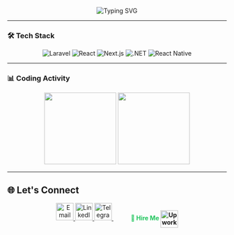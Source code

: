 <p align="center">
  <img src="https://readme-typing-svg.demolab.com?font=Fira+Code&weight=500&size=26&duration=4000&pause=1000&color=22C55E&center=true&vCenter=true&width=435&lines=Hi+%F0%9F%91%8B%2C+I'm+Dawit+Terefe;Full-Stack+Developer;From+Ethiopia+%F0%9F%87%AA%F0%9F%87%B9" alt="Typing SVG">
</p>

---

### 🛠️ Tech Stack
<p align="center">
  <img src="https://img.shields.io/badge/Laravel-FF2D20?logo=laravel&logoColor=white" alt="Laravel">
  <img src="https://img.shields.io/badge/React-20232A?logo=react" alt="React">
  <img src="https://img.shields.io/badge/Next.js-000000?logo=next.js&logoColor=white" alt="Next.js">
  <img src="https://img.shields.io/badge/.NET-512BD4?logo=.net&logoColor=white" alt=".NET">
  <img src="https://img.shields.io/badge/React_Native-20232A?logo=react" alt="React Native">
</p>

---

### 📊 Coding Activity
<p align="center">
  <img src="https://github-readme-stats.vercel.app/api?username=dawitterefe&show_icons=true&theme=dark&count_private=true&hide_border=true" height="165">
  <img src="https://github-readme-stats.vercel.app/api/top-langs/?username=dawitterefe&layout=compact&theme=dark&hide_border=true&langs_count=6" height="165">
</p>

---

## 🌐 Let's Connect

<p align="center">
  <a href="mailto:dawitterefe@outlook.com" target="_blank" title="Email">
    <img src="https://img.icons8.com/ios-filled/50/22C55E/gmail.png" width="40" alt="Email">
  </a>
  <a href="https://www.linkedin.com/in/dawit-terefe/" target="_blank" title="LinkedIn">
    <img src="https://img.icons8.com/ios-filled/50/22C55E/linkedin.png" width="40" alt="LinkedIn">
  </a>
  <a href="https://t.me/dawit_terefe" target="_blank" title="Telegram">
    <img src="https://img.icons8.com/ios-filled/50/22C55E/telegram-app.png" width="40" alt="Telegram">
  </a>
  <!-- Call-to-action + Upwork -->
  <span style="margin-left: 40px; font-weight: bold; color: #22C55E; vertical-align: middle;">
    💼 <a href="https://www.upwork.com/freelancers/~01a1d50dee01a4306a" target="_blank" style="text-decoration: none; color: #22C55E;">Hire Me</a>
    <a href="https://www.upwork.com/freelancers/~01a1d50dee01a4306a" target="_blank" title="Upwork">
      <img src="https://img.icons8.com/ios-filled/50/22C55E/upwork.png" width="40" alt="Upwork" style="vertical-align: middle;">
    </a>
  </span>
</p>







